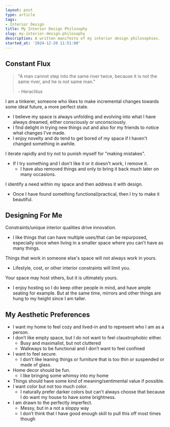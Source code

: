 ```yaml
---
layout: post
type: article
tags:
- Interior Design
title: My Interior Design Philosophy
slug: my-interior-design-philosophy
description: A written manifesto of my interior design philosophies.
started_at: '2024-12-20 11:51:00'
---
```


## Constant Flux

> "A man cannot step into the same river twice, because it is not the same river, and he is not same man." 
>
> \- Heraclitus

I am a tinkerer, someone who likes to make incremental changes towards some ideal future, a more perfect state.
* I believe my space is always unfolding and evolving into what I have always dreamed, either consciously or unconsciously.
* I find delight in trying new things out and also for my friends to notice what changes I've made.
* I enjoy novelty and do tend to get bored of my space if I haven't changed something in awhile.

I iterate rapidly and try not to punish myself for "making mistakes".
* If I try something and I don't like it or it doesn't work, I remove it. 
    * I have also removed things and only to bring it back much later on many occasions.

I identify a need within my space and then address it with design.
* Once I have found something functional/practical, then I try to make it beautiful.

## Designing For Me

Constraints/unique interior qualities drive innovation.
* I like things that can have multiple uses/that can be repurposed, especially since when living in a smaller space where you can't have as many things.

Things that work in someone else's space will not always work in yours.
* Lifestyle, cost, or other interior constraints will limit you.

Your space may host others, but it is ultimately yours.
* I enjoy hosting so I do keep other people in mind, and have ample seating for example. But at the same time, mirrors and other things are hung to my height since I am taller.

## My Aesthetic Preferences

* I want my home to feel cozy and lived-in and to represent who I am as a person. 
* I don’t like empty space, but I do not want to feel claustrophobic either.
    * Busy and maximalist, but not cluttered 
    * Walkways to be functional and I don’t want to feel confined
* I want to feel secure. 
    * I don’t like leaning things or furniture that is too thin or suspended or made of glass.
* Home decor should be fun. 
    * I like bringing some whimsy into my home
* Things should have some kind of meaning/sentimental value if possible.
* I want color but not too much color. 
    * I naturally prefer darker colors but can’t always choose that because I do want my house to have some brightness. 
* I am drawn to the perfectly imperfect. 
    * Messy, but in a not a sloppy way
    * I don’t think that I have good enough skill to pull this off most times though